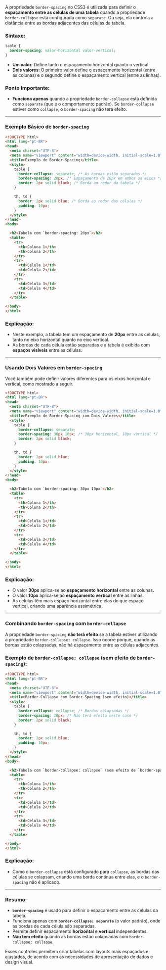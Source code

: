 A propriedade `border-spacing` no CSS3 é utilizada para definir o **espaçamento entre as células de uma tabela** quando a propriedade `border-collapse` está configurada como `separate`. Ou seja, ela controla a distância entre as bordas adjacentes das células da tabela.

### Sintaxe:

```css
table {
  border-spacing: valor-horizontal valor-vertical;
}
```

- **Um valor**: Define tanto o espaçamento horizontal quanto o vertical.
- **Dois valores**: O primeiro valor define o espaçamento horizontal (entre as colunas) e o segundo define o espaçamento vertical (entre as linhas).

### Ponto Importante:
- **Funciona apenas** quando a propriedade `border-collapse` está definida como `separate` (que é o comportamento padrão). Se `border-collapse` estiver como `collapse`, o `border-spacing` não terá efeito.

---

### Exemplo Básico de `border-spacing`

```html
<!DOCTYPE html>
<html lang="pt-BR">
<head>
  <meta charset="UTF-8">
  <meta name="viewport" content="width=device-width, initial-scale=1.0">
  <title>Exemplo de Border-Spacing</title>
  <style>
    table {
      border-collapse: separate; /* As bordas estão separadas */
      border-spacing: 20px; /* Espaçamento de 20px em ambos os eixos */
      border: 2px solid black; /* Borda ao redor da tabela */
    }

    th, td {
      border: 2px solid blue; /* Borda ao redor das células */
      padding: 10px;
    }
  </style>
</head>
<body>

  <h2>Tabela com `border-spacing: 20px`</h2>
  <table>
    <tr>
      <th>Coluna 1</th>
      <th>Coluna 2</th>
    </tr>
    <tr>
      <td>Celula 1</td>
      <td>Celula 2</td>
    </tr>
    <tr>
      <td>Celula 3</td>
      <td>Celula 4</td>
    </tr>
  </table>

</body>
</html>
```

### Explicação:
- Neste exemplo, a tabela tem um espaçamento de **20px** entre as células, tanto no eixo horizontal quanto no eixo vertical.
- As bordas de cada célula estão separadas e a tabela é exibida com **espaços visíveis** entre as células.

---

### Usando Dois Valores em `border-spacing`

Você também pode definir valores diferentes para os eixos horizontal e vertical, como mostrado a seguir.

```html
<!DOCTYPE html>
<html lang="pt-BR">
<head>
  <meta charset="UTF-8">
  <meta name="viewport" content="width=device-width, initial-scale=1.0">
  <title>Exemplo de Border-Spacing com Dois Valores</title>
  <style>
    table {
      border-collapse: separate;
      border-spacing: 30px 10px; /* 30px horizontal, 10px vertical */
      border: 2px solid black;
    }

    th, td {
      border: 2px solid blue;
      padding: 10px;
    }
  </style>
</head>
<body>

  <h2>Tabela com `border-spacing: 30px 10px`</h2>
  <table>
    <tr>
      <th>Coluna 1</th>
      <th>Coluna 2</th>
    </tr>
    <tr>
      <td>Celula 1</td>
      <td>Celula 2</td>
    </tr>
    <tr>
      <td>Celula 3</td>
      <td>Celula 4</td>
    </tr>
  </table>

</body>
</html>
```

### Explicação:
- O valor **30px** aplica-se ao **espaçamento horizontal** entre as colunas.
- O valor **10px** aplica-se ao **espaçamento vertical** entre as linhas.
- As células têm mais espaço horizontal entre elas do que espaço vertical, criando uma aparência assimétrica.

---

### Combinando `border-spacing` com `border-collapse`

A propriedade `border-spacing` **não terá efeito** se a tabela estiver utilizando a propriedade `border-collapse: collapse`. Isso ocorre porque, quando as bordas estão colapsadas, não há espaçamento entre as células adjacentes.

### Exemplo de `border-collapse: collapse` (sem efeito de `border-spacing`):

```html
<!DOCTYPE html>
<html lang="pt-BR">
<head>
  <meta charset="UTF-8">
  <meta name="viewport" content="width=device-width, initial-scale=1.0">
  <title>Border-Collapse com Border-Spacing (sem efeito)</title>
  <style>
    table {
      border-collapse: collapse; /* Bordas colapsadas */
      border-spacing: 20px; /* Não terá efeito neste caso */
      border: 2px solid black;
    }

    th, td {
      border: 2px solid blue;
      padding: 10px;
    }
  </style>
</head>
<body>

  <h2>Tabela com `border-collapse: collapse` (sem efeito de `border-spacing`)</h2>
  <table>
    <tr>
      <th>Coluna 1</th>
      <th>Coluna 2</th>
    </tr>
    <tr>
      <td>Celula 1</td>
      <td>Celula 2</td>
    </tr>
    <tr>
      <td>Celula 3</td>
      <td>Celula 4</td>
    </tr>
  </table>

</body>
</html>
```

### Explicação:
- Como o `border-collapse` está configurado para `collapse`, as bordas das células se colapsam, criando uma borda contínua entre elas, e o `border-spacing` não é aplicado.

---

### Resumo:

- **`border-spacing`** é usado para definir o espaçamento entre as células da tabela.
- Funciona apenas com **`border-collapse: separate`** (o valor padrão), onde as bordas de cada célula são separadas.
- Permite definir espaçamento **horizontal** e **vertical** independentes.
- **Não tem efeito** quando as bordas estão colapsadas com `border-collapse: collapse`.

Esses controles permitem criar tabelas com layouts mais espaçados e ajustados, de acordo com as necessidades de apresentação de dados e design visual.